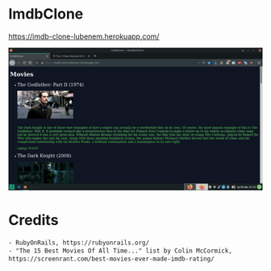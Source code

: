 # ImdbClone

https://imdb-clone-lubenem.herokuapp.com/

![](app/assets/images/screenshot.png)

# Credits

    - RubyOnRails, https://rubyonrails.org/
    - "The 15 Best Movies Of All Time..." list by Colin McCormick, https://screenrant.com/best-movies-ever-made-imdb-rating/

